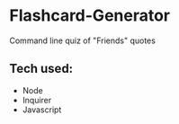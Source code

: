 # Flashcard-Generator

Command line quiz of "Friends" quotes

## Tech used:

- Node
- Inquirer
- Javascript
